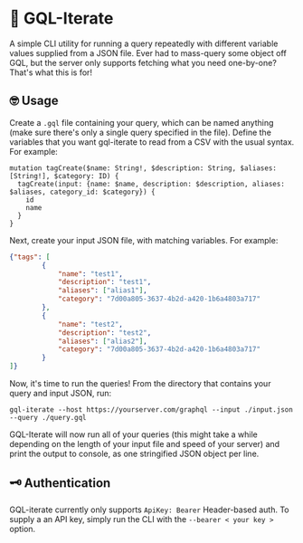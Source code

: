 # 📃 GQL-Iterate

A simple CLI utility for running a query repeatedly with different variable values supplied from a JSON file. Ever had to mass-query some object off GQL, but the server only supports fetching what you need one-by-one? That's what this is for!


## 🤓 Usage

Create a `.gql` file containing your query, which can be named anything (make sure there's only a single query specified in the file). Define the variables that you want gql-iterate to read from a CSV with the usual syntax. For example:

```gql
mutation tagCreate($name: String!, $description: String, $aliases: [String!], $category: ID) {
  tagCreate(input: {name: $name, description: $description, aliases: $aliases, category_id: $category}) {
    id
    name
  }
}
```

Next, create your input JSON file, with matching variables. For example:

```json
{"tags": [
		{
			"name": "test1",
			"description": "test1",
			"aliases": ["alias1"],
			"category": "7d00a805-3637-4b2d-a420-1b6a4803a717"
		},
		{
			"name": "test2",
			"description": "test2",
			"aliases": ["alias2"],
			"category": "7d00a805-3637-4b2d-a420-1b6a4803a717"
		}
]}
```

Now, it's time to run the queries! From the directory that contains your query and input JSON, run:

```
gql-iterate --host https://yourserver.com/graphql --input ./input.json --query ./query.gql
```

GQL-Iterate will now run all of your queries (this might take a while depending on the length of your input file and speed of your server) and print the output to console, as one stringified JSON object per line.

## 🗝 Authentication

GQL-iterate currently only supports `ApiKey: Bearer` Header-based auth. To supply a an API key, simply run the CLI with the `--bearer < your key >` option.
